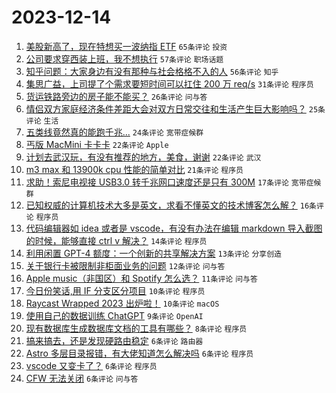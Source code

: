 # 2023-12-14

1. [美股新高了，现在特想买一波纳指 ETF](https://www.v2ex.com/t/1000218) `65条评论` `投资`
1. [公司要求穿西装上班，我不想执行](https://www.v2ex.com/t/1000226) `57条评论` `职场话题`
1. [知乎问题：大家身边有没有那种与社会格格不入的人](https://www.v2ex.com/t/1000214) `56条评论` `知乎`
1. [集思广益，上司提了个需求要短时间可以扛住 200 万 req/s](https://www.v2ex.com/t/1000267) `31条评论` `程序员`
1. [货运铁路旁边的房子能不能买？](https://www.v2ex.com/t/1000212) `26条评论` `问与答`
1. [情侣双方家庭经济条件差距大会对双方日常交往和生活产生巨大影响吗？](https://www.v2ex.com/t/1000225) `25条评论` `生活`
1. [五类线竟然真的能跑千兆...](https://www.v2ex.com/t/1000222) `24条评论` `宽带症候群`
1. [丐版 MacMini 卡卡卡](https://www.v2ex.com/t/1000261) `22条评论` `Apple`
1. [计划去武汉玩，有没有推荐的地方，美食，谢谢](https://www.v2ex.com/t/1000235) `22条评论` `武汉`
1. [m3 max 和 13900k cpu 性能的简单对比](https://www.v2ex.com/t/1000236) `21条评论` `程序员`
1. [求助！索尼电视接 USB3.0 转千兆网口速度还是只有 300M](https://www.v2ex.com/t/1000282) `17条评论` `宽带症候群`
1. [已知权威的计算机技术大多是英文，求看不懂英文的技术博客怎么解？](https://www.v2ex.com/t/1000292) `16条评论` `程序员`
1. [代码编辑器如 idea 或者是 vscode，有没有办法在编辑 markdown 导入截图的时候，能够直接 ctrl v 解决？](https://www.v2ex.com/t/1000264) `14条评论` `程序员`
1. [利用闲置 GPT-4 额度：一个创新的共享解决方案](https://www.v2ex.com/t/1000220) `13条评论` `分享创造`
1. [关于银行卡被限制非柜面业务的问题](https://www.v2ex.com/t/1000278) `12条评论` `问与答`
1. [Apple music（非国区）和 Spotify 怎么选？](https://www.v2ex.com/t/1000233) `11条评论` `问与答`
1. [今日份笑话,用 IF 分支区分项目](https://www.v2ex.com/t/1000291) `10条评论` `程序员`
1. [Raycast Wrapped 2023 出炉啦！](https://www.v2ex.com/t/1000223) `10条评论` `macOS`
1. [使用自己的数据训练 ChatGPT](https://www.v2ex.com/t/1000209) `9条评论` `OpenAI`
1. [现有数据库生成数据库文档的工具有哪些？](https://www.v2ex.com/t/1000238) `8条评论` `程序员`
1. [搞来搞去，还是发现硬路由稳定](https://www.v2ex.com/t/1000324) `6条评论` `路由器`
1. [Astro 多层目录报错，有大佬知道怎么解决吗](https://www.v2ex.com/t/1000249) `6条评论` `程序员`
1. [vscode 又变卡了？](https://www.v2ex.com/t/1000246) `6条评论` `程序员`
1. [CFW 无法关闭](https://www.v2ex.com/t/1000232) `6条评论` `问与答`
